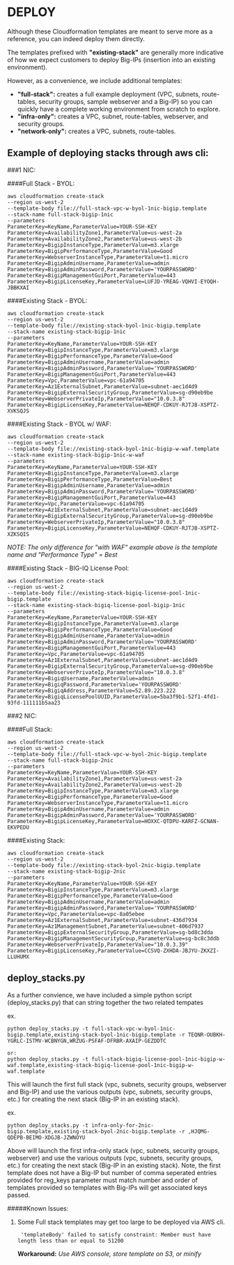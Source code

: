 
# DEPLOY

Although these Cloudformation templates are meant to serve more as a reference, you can indeed deploy them directly.  

The templates prefixed with **"existing-stack"** are generally more indicative of how we expect customers to deploy Big-IPs (insertion into an existing environment).

However, as a convenience, we include additional templates:

 - **"full-stack":** creates a full example deployment (VPC, subnets, route-tables, security groups, sample webserver and a Big-IP) so you can quickly have a complete working environment from scratch to explore.
 - **"infra-only":** creates a VPC, subnet, route-tables, webserver, and security groups.   
 - **"network-only":** creates a VPC, subnets, route-tables.


## Example of deploying stacks through aws cli:


###1 NIC:


####Full Stack - BYOL:

    aws cloudformation create-stack 
    --region us-west-2 
    --template-body file://full-stack-vpc-w-byol-1nic-bigip.template 
    --stack-name full-stack-bigip-1nic
    --parameters  
    ParameterKey=KeyName,ParameterValue=YOUR-SSH-KEY
    ParameterKey=AvailabilityZone1,ParameterValue=us-west-2a
    ParameterKey=AvailabilityZone2,ParameterValue=us-west-2b
    ParameterKey=BigipInstanceType,ParameterValue=m3.xlarge
    ParameterKey=BigipPerformanceType,ParameterValue=Good
    ParameterKey=WebserverInstanceType,ParameterValue=t1.micro
    ParameterKey=BigipAdminUsername,ParameterValue=admin
    ParameterKey=BigipAdminPassword,ParameterValue='YOURPASSWORD'
    ParameterKey=BigipManagementGuiPort,ParameterValue=443
    ParameterKey=BigipLicenseKey,ParameterValue=LUFJD-YREAG-VQHVI-EYOQH-JBBKXAI

####Existing Stack - BYOL:

    aws cloudformation create-stack 
    --region us-west-2 
    --template-body file://existing-stack-byol-1nic-bigip.template
    --stack-name existing-stack-bigip-1nic
    --parameters  
    ParameterKey=KeyName,ParameterValue=YOUR-SSH-KEY
    ParameterKey=BigipInstanceType,ParameterValue=m3.xlarge
    ParameterKey=BigipPerformanceType,ParameterValue=Good
    ParameterKey=BigipAdminUsername,ParameterValue=admin
    ParameterKey=BigipAdminPassword,ParameterValue='YOURPASSWORD'
    ParameterKey=BigipManagementGuiPort,ParameterValue=443
    ParameterKey=Vpc,ParameterValue=vpc-61a94705
    ParameterKey=Az1ExternalSubnet,ParameterValue=subnet-aec1d4d9
    ParameterKey=BigipExternalSecurityGroup,ParameterValue=sg-d90eb9be
    ParameterKey=WebserverPrivateIp,ParameterValue="10.0.3.8"
    ParameterKey=BigipLicenseKey,ParameterValue=NEHQF-CDKUY-RJTJB-XSPTZ-XVKSQJS


####Existing Stack - BYOL w/ WAF:

    aws cloudformation create-stack 
    --region us-west-2 
    --template-body file://existing-stack-byol-1nic-bigip-w-waf.template
    --stack-name existing-stack-bigip-1nic-w-waf
    --parameters  
    ParameterKey=KeyName,ParameterValue=YOUR-SSH-KEY
    ParameterKey=BigipInstanceType,ParameterValue=m3.xlarge
    ParameterKey=BigipPerformanceType,ParameterValue=Best
    ParameterKey=BigipAdminUsername,ParameterValue=admin
    ParameterKey=BigipAdminPassword,ParameterValue='YOURPASSWORD'
    ParameterKey=BigipManagementGuiPort,ParameterValue=443
    ParameterKey=Vpc,ParameterValue=vpc-61a94705
    ParameterKey=Az1ExternalSubnet,ParameterValue=subnet-aec1d4d9
    ParameterKey=BigipExternalSecurityGroup,ParameterValue=sg-d90eb9be
    ParameterKey=WebserverPrivateIp,ParameterValue="10.0.3.8"
    ParameterKey=BigipLicenseKey,ParameterValue=NEHQF-CDKUY-RJTJB-XSPTZ-XZKSQIS

_NOTE:_ _The only difference for "with WAF" example above is the template name and "Performance Type" = Best_

####Existing Stack - BIG-IQ License Pool:

    aws cloudformation create-stack 
    --region us-west-2 
    --template-body file://existing-stack-bigiq-license-pool-1nic-bigip.template
    --stack-name existing-stack-bigiq-license-pool-bigip-1nic
    --parameters  
    ParameterKey=KeyName,ParameterValue=YOUR-SSH-KEY
    ParameterKey=BigipInstanceType,ParameterValue=m3.xlarge
    ParameterKey=BigipPerformanceType,ParameterValue=Good
    ParameterKey=BigipAdminUsername,ParameterValue=admin
    ParameterKey=BigipAdminPassword,ParameterValue='YOURPASSWORD'
    ParameterKey=BigipManagementGuiPort,ParameterValue=443
    ParameterKey=Vpc,ParameterValue=vpc-61a94705
    ParameterKey=Az1ExternalSubnet,ParameterValue=subnet-aec1d4d9
    ParameterKey=BigipExternalSecurityGroup,ParameterValue=sg-d90eb9be
    ParameterKey=WebserverPrivateIp,ParameterValue="10.0.3.8"
    ParameterKey=BigiqUsername,ParameterValue=admin 
    ParameterKey=BigiqPassword,ParameterValue='YOURPASSWORD' 
    ParameterKey=BigiqAddress,ParameterValue=52.89.223.222 
    ParameterKey=BigiqLicensePoolUUID,ParameterValue=5ba3f9b1-52f1-4fd1-93fd-111111b5aa23


###2 NIC:

####Full Stack:

    aws cloudformation create-stack 
    --region us-west-2 
    --template-body file://full-stack-vpc-w-byol-2nic-bigip.template 
    --stack-name full-stack-bigip-2nic
    --parameters  
    ParameterKey=KeyName,ParameterValue=YOUR-SSH-KEY
    ParameterKey=AvailabilityZone1,ParameterValue=us-west-2a
    ParameterKey=AvailabilityZone2,ParameterValue=us-west-2b
    ParameterKey=BigipInstanceType,ParameterValue=m3.xlarge
    ParameterKey=BigipPerformanceType,ParameterValue=Good
    ParameterKey=WebserverInstanceType,ParameterValue=t1.micro
    ParameterKey=BigipAdminUsername,ParameterValue=admin
    ParameterKey=BigipAdminPassword,ParameterValue='YOURPASSWORD'
    ParameterKey=BigipLicenseKey,ParameterValue=HOXXC-QTDPU-KARFZ-GCNAN-EKVPEDU

####Existing Stack:

    aws cloudformation create-stack 
    --region us-west-2 
    --template-body file://existing-stack-byol-2nic-bigip.template
    --stack-name existing-stack-bigip-2nic
    --parameters  
    ParameterKey=KeyName,ParameterValue=YOUR-SSH-KEY
    ParameterKey=BigipInstanceType,ParameterValue=m3.xlarge
    ParameterKey=BigipPerformanceType,ParameterValue=Good
    ParameterKey=BigipAdminUsername,ParameterValue=admin
    ParameterKey=BigipAdminPassword,ParameterValue='YOURPASSWORD'
    ParameterKey=Vpc,ParameterValue=vpc-8a05ebee
    ParameterKey=Az1ExternalSubnet,ParameterValue=subnet-436d7934
    ParameterKey=Az1ManagementSubnet,ParameterValue=subnet-406d7937
    ParameterKey=BigipExternalSecurityGroup,ParameterValue=sg-bd8c3dda
    ParameterKey=BigipManagementSecurityGroup,ParameterValue=sg-bc8c3ddb
    ParameterKey=WebserverPrivateIp,ParameterValue="10.0.3.39"
    ParameterKey=BigipLicenseKey,ParameterValue=CCSVQ-ZXHDA-JBJYU-ZKXZI-LLUHUMX


## deploy_stacks.py

As a further convience, we have included a simple python script (deploy_stacks.py) that can string together the two related tempates

ex.

    python deploy_stacks.py -t full-stack-vpc-w-byol-1nic-bigip.template,existing-stack-byol-1nic-bigip.template -r TEQNR-OUBKH-YGRLC-ISTMV-WCBNYGN,WRZUG-PSFAF-DFRBR-AXAIP-GEZDDTC

    or:
    python deploy_stacks.py -t full-stack-bigiq-license-pool-1nic-bigip-w-waf.template,existing-stack-bigiq-license-pool-1nic-bigip-w-waf.template

This will launch the first full stack (vpc, subnets, security groups, webserver and Big-IP) and use the various outputs (vpc, subnets, security groups, etc.) for creating the next stack (Big-IP in an existing stack).  

ex.

    python deploy_stacks.py -t infra-only-for-2nic-bigip.template,existing-stack-byol-2nic-bigip.template -r ,HJQMG-QDEPB-BEIMO-XDGJB-JZWNOYU

Above will launch the first infra-only stack (vpc, subnets, security groups, webserver) and use the various outputs (vpc, subnets, security groups, etc.) for creating the next stack (Big-IP in an existing stack). Note, the first template does not have a Big-IP but number of comma seperated entries provided for reg_keys parameter must match number and order of templates provided so templates with Big-IPs will get associated keys passed. 



#####Known Issues:


1. Some Full stack templates may get too large to be deployed via AWS cli.

        'templateBody' failed to satisfy constraint: Member must have length less than or equal to 51200

   **Workaround:** _Use AWS console, store template on S3, or minify_




